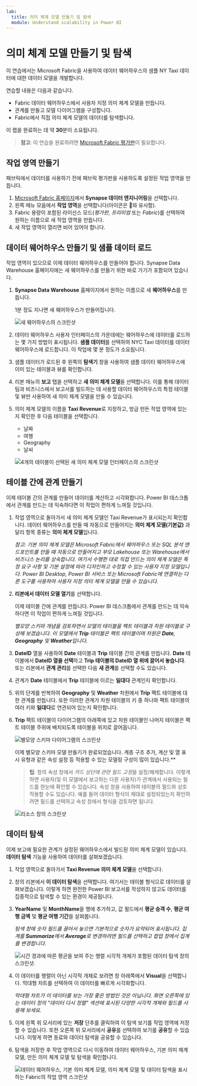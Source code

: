 ```yaml
---
lab:
  title: 의미 체계 모델 만들기 및 탐색
  module: Understand scalability in Power BI
---
```


# 의미 체계 모델 만들기 및 탐색

이 연습에서는 Microsoft Fabric을 사용하여 데이터 웨어하우스의 샘플 NY Taxi 데이터에 대한 데이터 모델을 개발합니다.

연습할 내용은 다음과 같습니다.

- Fabric 데이터 웨어하우스에서 사용자 지정 의미 체계 모델을 만듭니다.
- 관계를 만들고 모델 다이어그램을 구성합니다.
- Fabric에서 직접 의미 체계 모델의 데이터를 탐색합니다.

이 랩을 완료하는 데 약 **30**분이 소요됩니다.

> **참고**: 이 연습을 완료하려면 [Microsoft Fabric 평가판](https://learn.microsoft.com/fabric/get-started/fabric-trial)이 필요합니다.

## 작업 영역 만들기

패브릭에서 데이터를 사용하기 전에 패브릭 평가판을 사용하도록 설정된 작업 영역을 만듭니다.

1. [Microsoft Fabric 홈페이지](https://app.fabric.microsoft.com)에서 **Synapse 데이터 엔지니어링**을 선택합니다.
1. 왼쪽 메뉴 모음에서 **작업 영역**을 선택합니다(아이콘은 와 유사함).
1. Fabric 용량이 포함된 라이선스 모드(*평가판*, *프리미엄* 또는 *Fabric*)를 선택하여 원하는 이름으로 새 작업 영역을 만듭니다.
1. 새 작업 영역이 열리면 비어 있어야 합니다.

## 데이터 웨어하우스 만들기 및 샘플 데이터 로드

작업 영역이 있으므로 이제 데이터 웨어하우스를 만들어야 합니다. Synapse Data Warehouse 홈페이지에는 새 웨어하우스를 만들기 위한 바로 가기가 포함되어 있습니다.

1. **Synapse Data Warehouse** 홈페이지에서 원하는 이름으로 새 **웨어하우스**를 만듭니다.

    1분 정도 지나면 새 웨어하우스가 만들어집니다.
    
    ![새 웨어하우스의 스크린샷](./Images/new-data-warehouse2.png)

1. 데이터 웨어하우스 사용자 인터페이스의 가운데에는 웨어하우스에 데이터를 로드하는 몇 가지 방법이 표시됩니다. **샘플 데이터**를 선택하여 NYC Taxi 데이터를 데이터 웨어하우스에 로드합니다. 이 작업에 몇 분 정도가 소요됩니다.

1. 샘플 데이터가 로드된 후 왼쪽의 **탐색기** 창을 사용하여 샘플 데이터 웨어하우스에 이미 있는 테이블과 뷰를 확인합니다.

1. 리본 메뉴의 **보고** 탭을 선택하고 **새 의미 체계 모델**을 선택합니다. 이를 통해 데이터 팀과 비즈니스에서 보고서를 빌드하는 데 사용할 데이터 웨어하우스의 특정 테이블 및 뷰만 사용하여 새 의미 체계 모델을 만들 수 있습니다.

1. 의미 체계 모델의 이름을 **Taxi Revenue**로 지정하고, 방금 만든 작업 영역에 있는지 확인한 후 다음 테이블을 선택합니다.
   - 날짜
   - 여행
   - Geography
   - 날씨
     
   ![4개의 테이블이 선택된 새 의미 체계 모델 인터페이스의 스크린샷](./Images/new-semantic-model.png)
     
## 테이블 간에 관계 만들기

이제 테이블 간의 관계를 만들어 데이터를 계산하고 시각화합니다. Power BI 데스크톱에서 관계를 만드는 데 익숙하다면 이 작업이 편하게 느껴질 것입니다.

1. 작업 영역으로 돌아가서 새 의미 체계 모델인 Taxi Revenue가 표시되는지 확인합니다. 데이터 웨어하우스를 만들 때 자동으로 만들어지는 **의미 체계 모델(기본값)** 과 달리 항목 종류는 **의미 체계 모델**입니다.

     *참고: 기본 의미 체계 모델은 Microsoft Fabric에서 웨어하우스 또는 SQL 분석 엔드포인트를 만들 때 자동으로 만들어지고 부모 Lakehouse 또는 Warehouse에서 비즈니스 논리를 상속합니다. 여기서 수행한 대로 직접 만드는 의미 체계 모델은 특정 요구 사항 및 기본 설정에 따라 디자인하고 수정할 수 있는 사용자 지정 모델입니다. Power BI Desktop, Power BI 서비스 또는 Microsoft Fabric에 연결하는 다른 도구를 사용하여 사용자 지정 의미 체계 모델을 만들 수 있습니다.*

1. **리본에서 데이터 모델 열기**를 선택합니다.
   
    이제 테이블 간에 관계를 만듭니다. Power BI 데스크톱에서 관계를 만드는 데 익숙하다면 이 작업이 편하게 느껴질 것입니다.

    *별모양 스키마 개념을 검토하면서 모델의 테이블을 팩트 테이블과 차원 테이블로 구성해 보겠습니다. 이 모델에서 **Trip** 테이블은 팩트 테이블이며 차원은 **Date**, **Geography** 및 **Weather**입니다.*

1. **DateID** 열을 사용하여 **Date** 테이블과 **Trip** 테이블 간의 관계를 만듭니다. **Date** 테이블에서 **DateID 열을 선택**하고 **Trip 테이블의 DateID 열 위에 끌어서 놓습니다**. 또는 리본에서 **관계 관리**를 선택한 다음 **새 관계**를 선택할 수도 있습니다.

1. 관계가 **Date** 테이블에서 **Trip** 테이블에 이르는 **일대다** 관계인지 확인합니다.

1. 위의 단계를 반복하여 **Geography** 및 **Weather** 차원에서 **Trip** 팩트 테이블에 대한 관계를 만듭니다. 또한 이러한 관계가 차원 테이블의 키 중 하나와 팩트 테이블의 여러 키와 **일대다**로 연관되어 있는지 확인합니다. 

1. **Trip** 팩트 테이블이 다이어그램의 아래쪽에 있고 차원 테이블인 나머지 테이블은 팩트 테이블 주위에 배치되도록 테이블을 위치로 끌어옵니다.

    ![별모양 스키마 다이어그램의 스크린샷](./Images/star-schema-diagram.png)

    이제 별모양 스키마 모델 만들기가 완료되었습니다. 계층 구조 추가, 계산 및 열 표시 유형과 같은 속성 설정 등 적용할 수 있는 모델링 구성이 많이 있습니다.**

    > **팁**: 창의 속성 창에서 *카드 상단에 관련 필드 고정*을 설정/해제합니다. 이렇게 하면 사용자(및 이 모델에서 보고하는 다른 사용자)가 관계에서 사용되는 필드를 한눈에 확인할 수 있습니다. 속성 창을 사용하여 테이블의 필드와 상호 작용할 수도 있습니다. 예를 들어 데이터 형식이 제대로 설정되었는지 확인하려면 필드를 선택하고 속성 창에서 형식을 검토하면 됩니다.

     ![리소스 창의 스크린샷](./Images/properties-pane.png)

## 데이터 탐색

이제 보고에 필요한 관계가 설정된 웨어하우스에서 빌드된 의미 체계 모델이 있습니다. **데이터 탐색** 기능을 사용하여 데이터를 살펴보겠습니다.

1. 작업 영역으로 돌아가서 **Taxi Revenue 의미 체계 모델**을 선택합니다.

1. 창의 리본에서 **이 데이터 탐색**을 선택합니다. 여기서는 테이블 형식으로 데이터를 살펴보겠습니다. 이렇게 하면 완전한 Power BI 보고서를 작성하지 않고도 데이터를 집중적으로 탐색할 수 있는 환경이 제공됩니다.

1. **YearName** 및 **MonthName**을 행에 추가하고, 값 필드에서 **평균 승객 수**, **평균 여행 금액** 및 **평균 여행 기간**을 살펴봅니다.

    *탐색 창에 숫자 필드를 끌어서 놓으면 기본적으로 숫자가 요약되어 표시됩니다. 집계를 **Summarize**에서 **Average**로 변경하려면 필드를 선택하고 팝업 창에서 집계를 변경합니다.*

    ![시간 경과에 따른 평균을 보여 주는 행렬 시각적 개체가 포함된 데이터 탐색 창의 스크린샷.](./Images/explore-data-fabric.png)

1. 이 데이터를 행렬이 아닌 시각적 개체로 보려면 창 아래쪽에서 **Visual**을 선택합니다. 막대형 차트를 선택하여 이 데이터를 빠르게 시각화합니다.

   *막대형 차트가 이 데이터를 보는 가장 좋은 방법인 것은 아닙니다. 화면 오른쪽에 있는 데이터 창의 "데이터 다시 정렬" 섹션에 표시된 다양한 시각적 개체와 필드를 사용해 보세요.*

1. 이제 왼쪽 위 모서리에 있는 **저장** 단추를 클릭하여 이 탐색 보기를 작업 영역에 저장할 수 있습니다. 또한 오른쪽 위 모서리에서 **공유**를 선택하여 보기를 **공유**할 수 있습니다. 이렇게 하면 동료와 데이터 탐색을 공유할 수 있습니다.

1. 탐색을 저장한 후 작업 영역으로 다시 이동하여 데이터 웨어하우스, 기본 의미 체계 모델, 만든 의미 체계 모델 및 탐색을 확인합니다.

    ![데이터 웨어하우스, 기본 의미 체계 모델, 의미 체계 모델 및 데이터 탐색을 표시하는 Fabric의 작업 영역 스크린샷](./Images/semantic-model-workspace.png)

